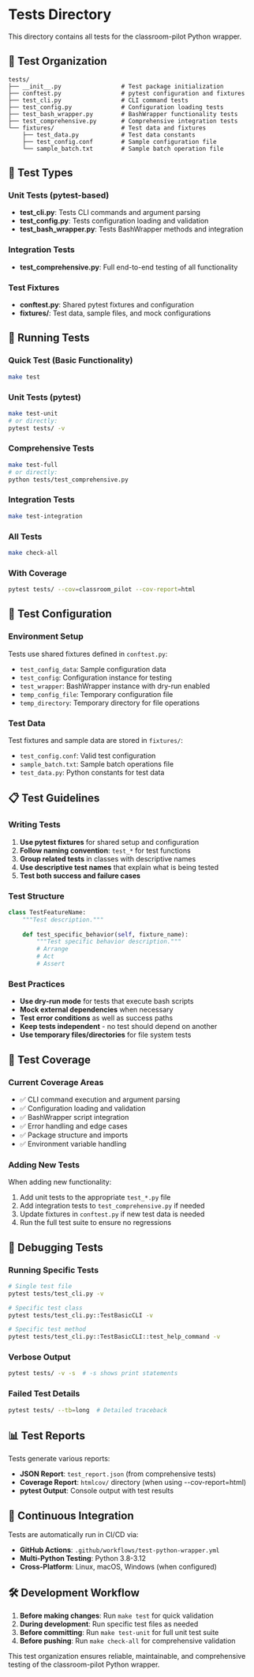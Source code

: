 # Tests Directory

This directory contains all tests for the classroom-pilot Python wrapper.

## 📁 Test Organization

```
tests/
├── __init__.py                 # Test package initialization
├── conftest.py                 # pytest configuration and fixtures
├── test_cli.py                 # CLI command tests
├── test_config.py              # Configuration loading tests
├── test_bash_wrapper.py        # BashWrapper functionality tests
├── test_comprehensive.py       # Comprehensive integration tests
└── fixtures/                   # Test data and fixtures
    ├── test_data.py            # Test data constants
    ├── test_config.conf        # Sample configuration file
    └── sample_batch.txt        # Sample batch operation file
```

## 🧪 Test Types

### Unit Tests (pytest-based)
- **test_cli.py**: Tests CLI commands and argument parsing
- **test_config.py**: Tests configuration loading and validation
- **test_bash_wrapper.py**: Tests BashWrapper methods and integration

### Integration Tests
- **test_comprehensive.py**: Full end-to-end testing of all functionality

### Test Fixtures
- **conftest.py**: Shared pytest fixtures and configuration
- **fixtures/**: Test data, sample files, and mock configurations

## 🚀 Running Tests

### Quick Test (Basic Functionality)
```bash
make test
```

### Unit Tests (pytest)
```bash
make test-unit
# or directly:
pytest tests/ -v
```

### Comprehensive Tests
```bash
make test-full
# or directly:
python tests/test_comprehensive.py
```

### Integration Tests
```bash
make test-integration
```

### All Tests
```bash
make check-all
```

### With Coverage
```bash
pytest tests/ --cov=classroom_pilot --cov-report=html
```

## 🔧 Test Configuration

### Environment Setup
Tests use shared fixtures defined in `conftest.py`:
- `test_config_data`: Sample configuration data
- `test_config`: Configuration instance for testing
- `test_wrapper`: BashWrapper instance with dry-run enabled
- `temp_config_file`: Temporary configuration file
- `temp_directory`: Temporary directory for file operations

### Test Data
Test fixtures and sample data are stored in `fixtures/`:
- `test_config.conf`: Valid test configuration
- `sample_batch.txt`: Sample batch operations file
- `test_data.py`: Python constants for test data

## 📋 Test Guidelines

### Writing Tests
1. **Use pytest fixtures** for shared setup and configuration
2. **Follow naming convention**: `test_*` for test functions
3. **Group related tests** in classes with descriptive names
4. **Use descriptive test names** that explain what is being tested
5. **Test both success and failure cases**

### Test Structure
```python
class TestFeatureName:
    """Test description."""
    
    def test_specific_behavior(self, fixture_name):
        """Test specific behavior description."""
        # Arrange
        # Act  
        # Assert
```

### Best Practices
- **Use dry-run mode** for tests that execute bash scripts
- **Mock external dependencies** when necessary
- **Test error conditions** as well as success paths
- **Keep tests independent** - no test should depend on another
- **Use temporary files/directories** for file system tests

## 🎯 Test Coverage

### Current Coverage Areas
- ✅ CLI command execution and argument parsing
- ✅ Configuration loading and validation
- ✅ BashWrapper script integration
- ✅ Error handling and edge cases
- ✅ Package structure and imports
- ✅ Environment variable handling

### Adding New Tests
When adding new functionality:
1. Add unit tests to the appropriate `test_*.py` file
2. Add integration tests to `test_comprehensive.py` if needed
3. Update fixtures in `conftest.py` if new test data is needed
4. Run the full test suite to ensure no regressions

## 🐛 Debugging Tests

### Running Specific Tests
```bash
# Single test file
pytest tests/test_cli.py -v

# Specific test class
pytest tests/test_cli.py::TestBasicCLI -v

# Specific test method
pytest tests/test_cli.py::TestBasicCLI::test_help_command -v
```

### Verbose Output
```bash
pytest tests/ -v -s  # -s shows print statements
```

### Failed Test Details
```bash
pytest tests/ --tb=long  # Detailed traceback
```

## 📊 Test Reports

Tests generate various reports:
- **JSON Report**: `test_report.json` (from comprehensive tests)
- **Coverage Report**: `htmlcov/` directory (when using --cov-report=html)
- **pytest Output**: Console output with test results

## 🔄 Continuous Integration

Tests are automatically run in CI/CD via:
- **GitHub Actions**: `.github/workflows/test-python-wrapper.yml`
- **Multi-Python Testing**: Python 3.8-3.12
- **Cross-Platform**: Linux, macOS, Windows (when configured)

## 🛠️ Development Workflow

1. **Before making changes**: Run `make test` for quick validation
2. **During development**: Run specific test files as needed
3. **Before committing**: Run `make test-unit` for full unit test suite
4. **Before pushing**: Run `make check-all` for comprehensive validation

This test organization ensures reliable, maintainable, and comprehensive testing of the classroom-pilot Python wrapper.
